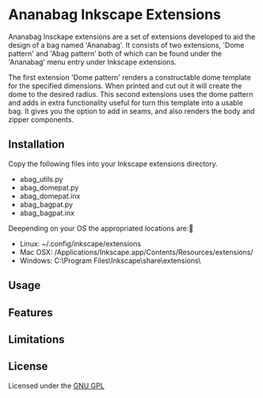 Ananabag Inkscape Extensions
============================

Ananabag Insckape extensions are a set of extensions developed to aid the design
of a bag named 'Ananabag'. It consists of two extensions, 'Dome pattern' and
'Abag pattern' both of which can be found under the 'Ananabag' menu entry under
Inkscape extensions. 

The first extension 'Dome pattern' renders a constructable dome template for the
specified dimensions. When printed and cut out it will create the dome to the
desired radius. This second extensions uses the dome pattern and adds in extra
functionality useful for turn this template into a usable bag. It gives you the
option to add in seams, and also renders the body and zipper components.   

## Installation

Copy the following files into your Inkscape extensions directory.

* abag_utils.py
* abag_domepat.py
* abag_domepat.inx
* abag_bagpat.py
* abag_bagpat.inx

Deepending on your OS the appropriated locations are:

* Linux: ~/.config/inkscape/extensions
* Mac OSX: /Applications/Inkscape.app/Contents/Resources/extensions/
* Windows: C:\Program Files\Inkscape\share\extensions\

## Usage


## Features


## Limitations

## License

Licensed under the [GNU GPL](http://www.gnu.org/licenses/gpl-3.0-standalone.html)
